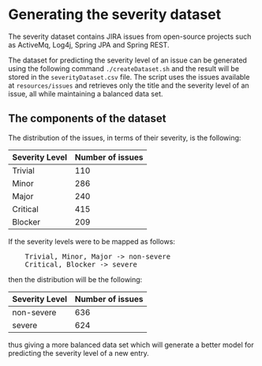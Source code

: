 # Generating the severity dataset

The severity dataset contains JIRA issues from open-source projects such as ActiveMq, Log4j, Spring JPA and Spring REST.

The dataset for predicting the severity level of an issue can be generated using the following command
`./createDataset.sh`
and the result will be stored in the `severityDataset.csv` file. The script uses the issues available at 
`resources/issues` and retrieves only the title and the severity level of an issue, all while maintaining a balanced data set.

## The components of the dataset

The distribution of the issues, in terms of their severity, is the following:

| Severity Level | Number of issues |
| -------------- | ---------------- |
| Trivial | 110 |
| Minor | 286 |
| Major | 240 |
| Critical | 415 |
| Blocker | 209 |

If the severity levels were to be mapped as follows:
<pre>
    Trivial, Minor, Major -> non-severe
    Critical, Blocker -> severe
</pre>
then the distribution will be the following:

| Severity Level | Number of issues |
| -------------- | ---------------- |
| non-severe | 636 |
| severe | 624 |

thus giving a more balanced data set which will generate a better model for predicting the severity level of a new entry.